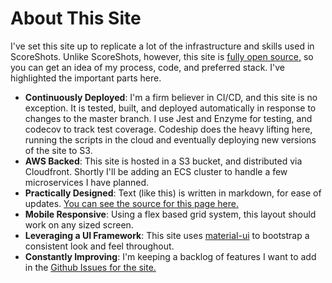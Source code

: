 # About This Site

I've set this site up to replicate a lot of the infrastructure and skills used in ScoreShots. Unlike ScoreShots, however, this site is [fully open source,](https://github.com/Aubron/aubronwood.com) so you can get an idea of my process, code, and preferred stack. I've highlighted the important parts here.


* **Continuously Deployed**: I'm a firm believer in CI/CD, and this site is no exception. It is tested, built, and deployed automatically in response to changes to the master branch. I use Jest and Enzyme for testing, and codecov to track test coverage. Codeship does the heavy lifting here, running the scripts in the cloud and eventually deploying new versions of the site to S3.
* **AWS Backed**: This site is hosted in a S3 bucket, and distributed via Cloudfront. Shortly I'll be adding an ECS cluster to handle a few microservices I have planned.
* **Practically Designed**: Text (like this) is written in markdown, for ease of updates. [You can see the source for this page here.](https://github.com/Aubron/aubronwood.com/issues)
* **Mobile Responsive**: Using a flex based grid system, this layout should work on any sized screen.
* **Leveraging a UI Framework**: This site uses [material-ui](https://material-ui.com/) to bootstrap a consistent look and feel throughout.
* **Constantly Improving**: I'm keeping a backlog of features I want to add in the [Github Issues for the site.](https://github.com/Aubron/aubronwood.com/issues)
